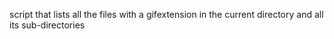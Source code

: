 script that lists all the files with a gifextension in the current directory and all its sub-directories
